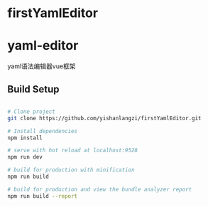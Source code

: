 # firstYamlEditor
# yaml-editor 
yaml语法编辑器vue框架



## Build Setup

``` bash

# Clone project
git clone https://github.com/yishanlangzi/firstYamlEditor.git

# Install dependencies
npm install

# serve with hot reload at localhost:9528
npm run dev

# build for production with minification
npm run build

# build for production and view the bundle analyzer report
npm run build --report
```
